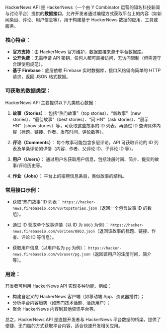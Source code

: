 HackerNews API 是 HackerNews（一个由 Y Combinator 运营的知名科技新闻与讨论平台）提供的**数据接口**，允许开发者通过编程方式获取平台上的内容（如新闻条目、评论、用户信息等），用于构建基于 HackerNews 数据的应用、工具或服务。

### 核心特点：

- **官方支持**：由 HackerNews 官方维护，数据直接来源于平台数据库。
- **公开免费**：无需申请 API 密钥，任何人都可直接访问，无访问限制（但需遵守合理使用规范）。
- **基于 Firebase**：底层依赖 Firebase 实时数据库，接口风格偏向简单的 HTTP 请求，返回 JSON 格式数据。

### 可获取的数据类型：

HackerNews API 主要提供以下几类核心数据：

1. **故事（Stories）**：
   包括“热门故事”（top stories）、“新故事”（new stories）、“最佳故事”（best stories）、“问 HN”（ask stories）、“展示 HN”（show stories）等，可获取这些故事的 ID 列表，再通过 ID 查询具体内容（标题、链接、作者、发布时间、评论数等）。

2. **评论（Comments）**：
   每个故事可能包含多层评论，API 可获取评论的 ID 列表及单条评论的详情（内容、作者、父评论 ID、子评论 ID 等）。

3. **用户（Users）**：
   通过用户名获取用户信息，包括注册时间、简介、提交的故事/评论历史等。

4. **作业（Jobs）**：
   平台上的招聘信息条目，类似故事的结构。

### 常用接口示例：

- 获取“热门故事”ID 列表：
  `https://hacker-news.firebaseio.com/v0/topstories.json`（返回一个包含故事 ID 的数组）。

- 通过 ID 获取单个故事详情（以 ID 为 `8863` 为例）：
  `https://hacker-news.firebaseio.com/v0/item/8863.json`（返回该故事的标题、链接、作者、评论 ID 等信息）。

- 获取用户信息（以用户名为 `pg` 为例）：
  `https://hacker-news.firebaseio.com/v0/user/pg.json`（返回该用户的注册时间、简介等）。

### 用途：

开发者可利用 HackerNews API 实现多种功能，例如：

- 构建自定义的 HackerNews 客户端（如移动端 App、浏览器插件）；
- 分析平台内容趋势（如热门技术话题、活跃用户）；
- 聚合 HackerNews 内容到其他资讯平台等。

总之，HackerNews API 是连接开发者与 HackerNews 平台数据的桥梁，提供了便捷、无门槛的方式获取平台内容，适合快速开发相关应用。
